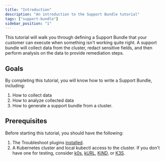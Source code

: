 ```yaml
---
title: "Introduction"
description: "An introduction to the Support Bundle tutorial"
tags: ["support-bundle"]
sidebar_position: "1"
---
```



This tutorial will walk you through defining a Support Bundle that your customer can execute when something isn't working quite right.
A support bundle will collect data from the cluster, redact sensitive fields, and then perform analysis on the data to provide remediation steps.

## Goals

By completing this tutorial, you will know how to write a Support Bundle, including:

1. How to collect data
2. How to analyze collected data
3. How to generate a support bundle from a cluster.

## Prerequisites

Before starting this tutorial, you should have the following:

1. The Troubleshoot plugins [installed](/#installation).
2. A Kubernetes cluster and local kubectl access to the cluster. If you don't have one for testing, consider [k0s](https://k0sproject.io/), [kURL](https://kurl.sh), [KiND](https://github.com/kubernetes-sigs/kind), or [K3S](https://k3s.io).
